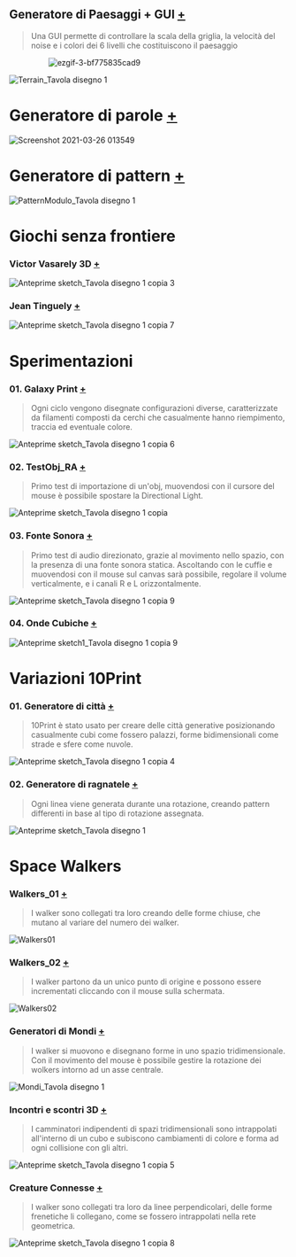 ## Generatore di Paesaggi + GUI [+](https://editor.p5js.org/RobertoAlesi/full/_CkIg-A9S)
>Una GUI permette di controllare la scala della griglia, la velocità del noise e i colori dei 6 livelli che costituiscono il paesaggio

&nbsp; &nbsp; &nbsp; &nbsp; &nbsp;&nbsp; &nbsp; &nbsp; &nbsp; &nbsp;![ezgif-3-bf775835cad9](https://user-images.githubusercontent.com/76455356/117050232-6d069b00-ad15-11eb-9cb4-5a3c97f6bf7c.gif)

![Terrain_Tavola disegno 1](https://user-images.githubusercontent.com/76455356/117049253-32503300-ad14-11eb-8a1b-80f0a7cc2305.png)


# Generatore di parole [+](https://editor.p5js.org/RobertoAlesi/full/yXwQHHwp0)
![Screenshot 2021-03-26 013549](https://user-images.githubusercontent.com/76455356/112560527-b76e3100-8dd3-11eb-8e3f-201c40d99773.png)


# Generatore di pattern [+](https://editor.p5js.org/RobertoAlesi/full/FPuxAqtbw)
![PatternModulo_Tavola disegno 1](https://user-images.githubusercontent.com/76455356/112561935-83483f80-8dd6-11eb-819d-03940c38eeba.png)


# Giochi senza frontiere
### Victor Vasarely 3D [+](https://editor.p5js.org/RobertoAlesi/full/yU2Y_lBqq)
![Anteprime sketch_Tavola disegno 1 copia 3](https://user-images.githubusercontent.com/76455356/114693352-cd5b7b80-9d19-11eb-9d08-fcbfdcb6a90a.png)

### Jean Tinguely [+](https://editor.p5js.org/RobertoAlesi/full/dQpX76My6)
![Anteprime sketch_Tavola disegno 1 copia 7](https://user-images.githubusercontent.com/76455356/114695114-879fb280-9d1b-11eb-8607-f1fca6c65f21.png)


# Sperimentazioni
### 01. Galaxy Print [+](https://editor.p5js.org/RobertoAlesi/full/rDXx8fK8P)
>Ogni ciclo vengono disegnate configurazioni diverse, caratterizzate da filamenti composti da cerchi che casualmente hanno riempimento, traccia ed eventuale colore.

![Anteprime sketch_Tavola disegno 1 copia 6](https://user-images.githubusercontent.com/76455356/114795238-65934800-9d8e-11eb-90c5-bb2a084a0c88.png)

### 02. TestObj_RA [+](https://editor.p5js.org/RobertoAlesi/full/CiaDJjI89)
>Primo test di importazione di un'obj, muovendosi con il cursore del mouse è possibile spostare la Directional Light.

![Anteprime sketch_Tavola disegno 1 copia](https://user-images.githubusercontent.com/76455356/114795669-6a0c3080-9d8f-11eb-8889-03c7dfd90558.png)

### 03. Fonte Sonora [+](https://editor.p5js.org/RobertoAlesi/full/uRUO9Axk3)
>Primo test di audio direzionato, grazie al movimento nello spazio, con la presenza di una fonte sonora statica.
>Ascoltando con le cuffie e muovendosi con il mouse sul canvas sarà possibile, regolare il volume verticalmente, e i canali R e L orizzontalmente.

![Anteprime sketch_Tavola disegno 1 copia 9](https://user-images.githubusercontent.com/76455356/116573164-db5dee80-a90c-11eb-857d-713db5d76012.png)

### 04. Onde Cubiche [+](https://editor.p5js.org/RobertoAlesi/full/4CiKxL7PB)

![Anteprime sketch1_Tavola disegno 1 copia 9](https://user-images.githubusercontent.com/76455356/116577889-2bd74b00-a911-11eb-91fb-70d0cb56b6ac.png)


# Variazioni 10Print
### 01. Generatore di città [+](https://editor.p5js.org/RobertoAlesi/full/SWTgiAhlq)
>10Print è stato usato per creare delle città generative posizionando casualmente cubi come fossero palazzi, forme bidimensionali come strade e sfere come nuvole. 

![Anteprime sketch_Tavola disegno 1 copia 4](https://user-images.githubusercontent.com/76455356/114696559-14973b80-9d1d-11eb-8fd4-4ee0ac9ba642.png)

### 02. Generatore di ragnatele [+](https://editor.p5js.org/RobertoAlesi/full/df5PJE974)
>Ogni linea viene generata durante una rotazione, creando pattern differenti in base al tipo di rotazione assegnata.

![Anteprime sketch_Tavola disegno 1](https://user-images.githubusercontent.com/76455356/114696998-a141f980-9d1d-11eb-9e53-5c37d6d818d2.png)

# Space Walkers
### Walkers_01 [+](https://editor.p5js.org/alesi.roberto@gmail.com/full/ybRyoYsi3)
>I walker sono collegati tra loro creando delle forme chiuse, che mutano al variare del numero dei walker.

![Walkers01](https://user-images.githubusercontent.com/76455356/111760492-10ebd280-889f-11eb-87c1-d973b904a21d.png)

### Walkers_02 [+](https://editor.p5js.org/alesi.roberto@gmail.com/full/UiPVGFrXP)
>I walker partono da un unico punto di origine e possono essere incrementati cliccando con il mouse sulla schermata.

![Walkers02](https://user-images.githubusercontent.com/76455356/111760516-19dca400-889f-11eb-93d7-01a53314b90f.png)

### Generatori di Mondi [+](https://editor.p5js.org/RobertoAlesi/full/SCKGyH3tV)
>I walker si muovono e disegnano forme in uno spazio tridimensionale.   
Con il movimento del mouse è possibile gestire la rotazione dei wolkers intorno ad un asse centrale.  

![Mondi_Tavola disegno 1](https://user-images.githubusercontent.com/76455356/112563276-55b0c580-8dd9-11eb-84c9-ce3825feed6f.png)

### Incontri e scontri 3D [+](https://editor.p5js.org/RobertoAlesi/full/GbkqFlOmJ)
>I camminatori indipendenti di spazi tridimensionali sono intrappolati all'interno di un cubo e subiscono cambiamenti di colore e forma ad ogni collisione con gli altri.

![Anteprime sketch_Tavola disegno 1 copia 5](https://user-images.githubusercontent.com/76455356/114689722-4a84f180-9d16-11eb-98fa-49701f3151f3.png)

### Creature Connesse [+](https://editor.p5js.org/RobertoAlesi/full/pOekNB1uq)
>I walker sono collegati tra loro da linee perpendicolari, delle forme frenetiche li collegano, come se fossero intrappolati nella rete geometrica.

![Anteprime sketch_Tavola disegno 1 copia 8](https://user-images.githubusercontent.com/76455356/116569401-a3a17780-a909-11eb-9e2a-ab773b19d7a4.png)
